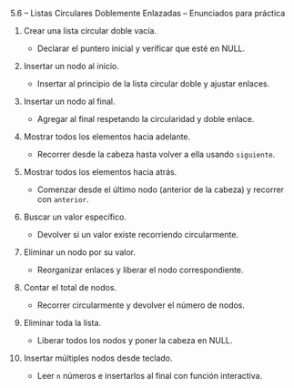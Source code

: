 5.6 – Listas Circulares Doblemente Enlazadas – Enunciados para práctica

1. Crear una lista circular doble vacía.
   - Declarar el puntero inicial y verificar que esté en NULL.

2. Insertar un nodo al inicio.
   - Insertar al principio de la lista circular doble y ajustar enlaces.

3. Insertar un nodo al final.
   - Agregar al final respetando la circularidad y doble enlace.

4. Mostrar todos los elementos hacia adelante.
   - Recorrer desde la cabeza hasta volver a ella usando `siguiente`.

5. Mostrar todos los elementos hacia atrás.
   - Comenzar desde el último nodo (anterior de la cabeza) y recorrer con `anterior`.

6. Buscar un valor específico.
   - Devolver si un valor existe recorriendo circularmente.

7. Eliminar un nodo por su valor.
   - Reorganizar enlaces y liberar el nodo correspondiente.

8. Contar el total de nodos.
   - Recorrer circularmente y devolver el número de nodos.

9. Eliminar toda la lista.
   - Liberar todos los nodos y poner la cabeza en NULL.

10. Insertar múltiples nodos desde teclado.
    - Leer `n` números e insertarlos al final con función interactiva.
